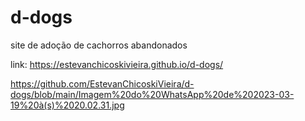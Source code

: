 # d-dogs
site de adoção de cachorros abandonados 

link: https://estevanchicoskivieira.github.io/d-dogs/

https://github.com/EstevanChicoskiVieira/d-dogs/blob/main/Imagem%20do%20WhatsApp%20de%202023-03-19%20à(s)%2020.02.31.jpg
